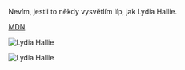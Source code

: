 Nevím, jestli to někdy vysvětlím líp, jak Lydia Hallie.

[MDN](**[https://developer.mozilla.org/en-US/docs/Web/JavaScript/Event_loop](https://developer.mozilla.org/en-US/docs/Web/JavaScript/Event_loop)**)

![Lydia Hallie](https://www.youtube.com/watch?v=eiC58R16hb8)

![Lydia Hallie](https://www.youtube.com/watch?v=Xs1EMmBLpn4)